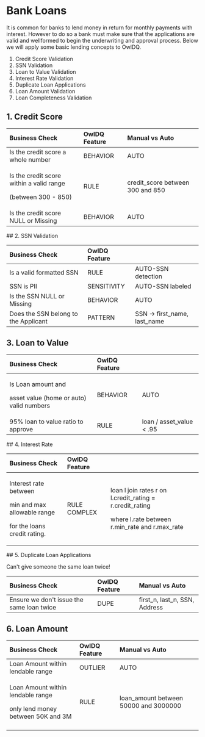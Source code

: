 # Bank Loans

It is common for banks to lend money in return for monthly payments with interest.  However to do so a bank must make sure that the applications are valid and wellformed to begin the underwriting and approval process.  Below we will apply some basic lending concepts to OwlDQ. 

1. Credit Score Validation
2. SSN Validation
3. Loan to Value Validation
4. Interest Rate Validation
5. Duplicate Loan Applications
6. Loan Amount Validation
7. Loan Completeness Validation

## 1. Credit Score

<table>
  <thead>
    <tr>
      <th style="text-align:left">Business Check</th>
      <th style="text-align:left">OwlDQ Feature</th>
      <th style="text-align:left">Manual vs Auto</th>
    </tr>
  </thead>
  <tbody>
    <tr>
      <td style="text-align:left">Is the credit score a whole number</td>
      <td style="text-align:left">BEHAVIOR</td>
      <td style="text-align:left">AUTO</td>
    </tr>
    <tr>
      <td style="text-align:left">
        <p>Is the credit score within a valid range</p>
        <p>(between 300 - 850)</p>
      </td>
      <td style="text-align:left">RULE</td>
      <td style="text-align:left">credit_score between 300 and 850</td>
    </tr>
    <tr>
      <td style="text-align:left">Is the credit score NULL or Missing</td>
      <td style="text-align:left">BEHAVIOR</td>
      <td style="text-align:left">AUTO</td>
    </tr>
  </tbody>
</table>##  2. SSN Validation

| Business Check | OwlDQ Feature |  |
| :--- | :--- | :--- |
| Is a valid formatted SSN | RULE | AUTO-SSN detection |
| SSN is PII | SENSITIVITY | AUTO-SSN labeled |
| Is the SSN NULL or Missing | BEHAVIOR | AUTO |
| Does the SSN belong to the Applicant | PATTERN | SSN -&gt; first\_name, last\_name |

## 3. Loan to Value 

<table>
  <thead>
    <tr>
      <th style="text-align:left">Business Check</th>
      <th style="text-align:left">OwlDQ Feature</th>
      <th style="text-align:left"></th>
    </tr>
  </thead>
  <tbody>
    <tr>
      <td style="text-align:left">
        <p>Is Loan amount and</p>
        <p>asset value (home or auto) valid numbers</p>
      </td>
      <td style="text-align:left">BEHAVIOR</td>
      <td style="text-align:left">AUTO</td>
    </tr>
    <tr>
      <td style="text-align:left">95% loan to value ratio to approve</td>
      <td style="text-align:left">RULE</td>
      <td style="text-align:left">loan / asset_value &lt; .95</td>
    </tr>
  </tbody>
</table>## 4. Interest Rate

<table>
  <thead>
    <tr>
      <th style="text-align:left">Business Check</th>
      <th style="text-align:left">OwlDQ Feature</th>
      <th style="text-align:left"></th>
    </tr>
  </thead>
  <tbody>
    <tr>
      <td style="text-align:left">
        <p>Interest rate between</p>
        <p>min and max allowable range</p>
        <p>for the loans credit rating.</p>
      </td>
      <td style="text-align:left">RULE COMPLEX</td>
      <td style="text-align:left">
        <p>loan l join rates r on l.credit_rating = r.credit_rating</p>
        <p>where l.rate between r.min_rate and r.max_rate</p>
      </td>
    </tr>
  </tbody>
</table>## 5. Duplicate Loan Applications

Can't give someone the same loan twice!

| Business Check | OwlDQ Feature | Manual vs Auto |
| :--- | :--- | :--- |
| Ensure we don't issue the same loan twice | DUPE | first\_n, last\_n, SSN, Address |

## 6. Loan Amount

<table>
  <thead>
    <tr>
      <th style="text-align:left">Business Check</th>
      <th style="text-align:left">OwlDQ Feature</th>
      <th style="text-align:left">Manual vs Auto</th>
    </tr>
  </thead>
  <tbody>
    <tr>
      <td style="text-align:left">Loan Amount within lendable range</td>
      <td style="text-align:left">OUTLIER</td>
      <td style="text-align:left">AUTO</td>
    </tr>
    <tr>
      <td style="text-align:left">
        <p>Loan Amount within lendable range</p>
        <p>only lend money between 50K and 3M</p>
      </td>
      <td style="text-align:left">RULE</td>
      <td style="text-align:left">loan_amount between 50000 and 3000000</td>
    </tr>
    <tr>
      <td style="text-align:left"></td>
      <td style="text-align:left"></td>
      <td style="text-align:left"></td>
    </tr>
  </tbody>
</table>